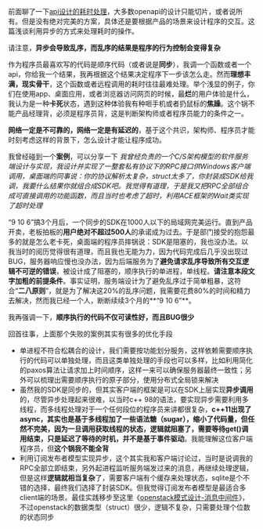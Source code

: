 前面聊了一下[api设计的耗时处理](https://www.jianshu.com/p/93e0a85a7246)，大多数openapi的设计只能切片，或者说所有。但是没有绝对完美的方案，具体还是要根据产品的场景来设计程序的交互。这篇浅谈利用异步的方式来处理耗时的操作。

请注意，**异步会导致乱序，而乱序的结果是程序的行为控制会变得复杂**

作为程序员最喜欢写的代码是顺序代码（或者说是**同步**），我调一个函数或者一个api，你给我一个结果，我再根据这个结果决定程序下一步该怎么走。然而**理想丰满，现实骨干**，这个函数或者远程调用的耗时往往最难处理。举个浅显的例子，你们在使用app、桌面应用，或者浏览器访问网页的时候，最**烂**的用户体验是什么，我认为是一种**卡死**状态，遇到这种体验我有种咂手机或者扔鼠标的**焦躁**。这个锅不能产品经理背，必须是程序员背，这是判断架构师或者程序员能力的条件之一。

**网络一定是不可靠的，网络一定是有延迟的**，基于这个共识，架构师、程序员才能时刻考虑这样的背景下，怎么设计才能让程序成功。

我曾经碰到一个**案例**，可以分享一下
*我曾经负责的一个C/S架构模型的软件服务端设计与实现，我设计并实现了一整套私有协议下的RPC接口供Windows客户端调用，桌面端的同事说：你的协议解析太复杂，struct太多了，你封装成SDK给我调，我要什么结果你就组合成SDK吧。我觉得有道理，于是我又把RPC全部组合成可直接调用的功能函数，而且当时也考虑了超时，利用ACE框架的Wait类实现了超时处理*

“9 10 6”搞3个月后，一个同步的SDK在1000人以下的局域网完美运行。直到产品开卖，老板拍板的**用户绝对不超过500人**的承诺成为过去。于是部门接受的抱怨最多的就是怎么老卡死，桌面端的程序员摔锅说：SDK是阻塞的，我也没办法。以我当时的阅历觉得很有道理，而且我也无能为力，因为代码完成后几乎没出现过BUG，服务器响应慢也没办法，因为后端服务为了**避免请求乱序导致所有交互逻辑不可逆的错误**，被设计成了阻塞的，顺序执行的单进程，单线程。**请注意本段文字加粗的前提条件**。事实证明，服务端设计为了避免乱序过于简单粗暴，这符合“**二八原则**”，就是为了解决这20%的乱序问题，我需要花费80%的时间和精力去解决，然而我已经一个人，断断续续3个月的**“9 10 6”**。

我再强调一下，**顺序执行的代码不仅可读性好，而且BUG很少**

回首往事，上面那个失败的案例其实有很多的优化手段
* 单进程不符合松耦合的设计，我们需要按功能划分服务，这样依赖需要顺序执行的代码可以单独处理，而且这类单独处理的手段也可以多样，比如利用简化的paxos算法让请求加上时间顺序，这样一来可以确保服务器最终一致性；另外可以梳理出需要顺序执行的原子部分，使用分布式全局锁来解决
* 虽然我的SDK是同步的，但其实客户端的框架是可以在SDK上层实现**异步调用**的，尽管异步处理起来很难，以当时c++ 98的语法，要实现异步需要利用多线程，而多线程处理对于一个任何段位的程序员来讲都很复杂，**c++11出现了async，其实也是基于多线程加了一些语法糖（sugar），缩小了代码量，但任然不完美，因为一旦调用获取线程的状态，逻辑就阻塞了，需要等待get()调用结束，只是延迟了等待的时机，并不是基于事件驱动**。我能理解这位客户端程序员，但**这个锅我不能全背**
* 利用订阅发布者模型实现异步，这个其实我和客户端讨论过，当时是说调我的RPC全部立即结束，另外起进程监听服务端发过来的消息，再继续处理逻辑，但是这样**逻辑就相当复杂**了，需要客户端有个缓存来处理状态，sqlite是个不错的选择，最终我们选择了封装SDK。但我觉得订阅发布者模型是最适合多client端的场景。最佳实践移步至这里《[openstack模式设计-消息中间件](https://www.jianshu.com/p/5048e4744a84)》，不过openstack的数据类型（struct）很少，逻辑不复杂，只需要处理个位数的状态同步
